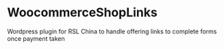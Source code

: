 # WoocommerceShopLinks
Wordpress plugin for RSL China to handle offering links to complete forms once payment taken
